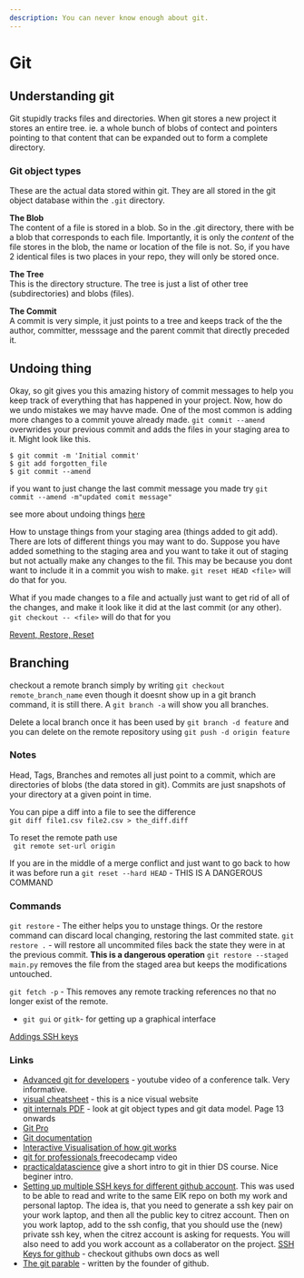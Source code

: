 ```yaml
---
description: You can never know enough about git. 
---
```


# Git

## Understanding git

Git stupidly tracks files and directories. When git stores a new project it stores an entire tree. ie. a whole bunch of blobs of contect and pointers pointing to that content that can be expanded out to form a complete directory.
  
### Git object types
These are the actual data stored within git. They are all stored in the git object database within the `.git` directory.

**The Blob**  
The content of a file is stored in a blob. So in the .git directory, there with be a blob that corresponds to each file. Importantly, it is only the *content* of the file stores in the blob, the name or location of the file is not. So, if you have 2 identical files is two places in your repo, they will only be stored once. 

**The Tree**  
This is the directory structure. The tree is just a list of other tree (subdirectories) and blobs (files).

**The Commit**  
A commit is very simple, it just points to a tree and keeps track of the the author, committer, messsage and the parent commit that directly preceded it.




## Undoing thing
Okay, so git gives you this amazing history of commit messages to help you keep track of everything that has happened in your project. Now, how do we undo mistakes we may havve made. 
One of the most common is adding more changes to a commit youve already made. ```git commit --amend``` overwrides your previous commit and adds the files in your staging area to it. Might look like this.
```
$ git commit -m 'Initial commit'
$ git add forgotten_file
$ git commit --amend
```

if you want to just change the last commit message you made try
`git commit --amend -m"updated comit message"`

see more about undoing things [here](https://git-scm.com/book/en/v2/Git-Basics-Undoing-Things)

How to unstage things from your staging area (things added to git add).
There are lots of different things you may want to do. Suppose you have added something to the staging area and you want to take it out of staging but not actually make any changes to the fil. This may be because you dont want to include it in a commit you wish to make. ```git reset HEAD <file>``` will do that for you.

What if you made changes to a file and actually just want to get rid of all of the changes, and make it look like it did at the last commit (or any other). ```git checkout -- <file>``` will do that for you

[Revent, Restore, Reset](https://stephencharlesweiss.com/git-restore-reset-revert)
## Branching

checkout a remote branch simply by writing ```git checkout remote_branch_name``` even though it doesnt show up in a git branch command, it is still there. A `git branch -a` will show you all branches.

Delete a local branch once it has been used by `git branch -d feature` and you can delete on the remote repository using `git push -d origin feature`

### Notes

Head, Tags, Branches and remotes all just point to a commit, which are directories of blobs (the data stored in git). Commits are just snapshots of your directory at a given point in time. 

You can pipe a diff into a file to see the difference  
```git diff file1.csv file2.csv > the_diff.diff```


To reset the remote path use  
``` git remote set-url origin```


If you are in the middle of a merge conflict and just want to go back to how it was before run a 
`git reset --hard HEAD` - THIS IS A DANGEROUS COMMAND
### Commands

`git restore` - The either helps you to unstage things. Or the restore command can discard local changing, restoring the last commited state. 
`git restore .` - will restore all uncommited files back the state they were in at the previous commit. **This is a dangerous operation** 
`git restore --staged main.py` removes the file from the staged area but keeps the modifications untouched. 

`git fetch -p` - This removes any remote tracking references no that no longer exist of the remote. 

* `git gui` or  `gitk`- for getting up a graphical interface

[Addings SSH keys](https://docs.github.com/en/authentication/connecting-to-github-with-ssh/generating-a-new-ssh-key-and-adding-it-to-the-ssh-agent)

### Links

* [Advanced git for developers](https://www.youtube.com/watch?v=duqBHik7nRo) - youtube video of a conference talk. Very informative. 
* [visual cheatsheet](https://ndpsoftware.com/git-cheatsheet.html#loc=index;) - this is a nice visual website
* [git internals PDF](https://github.com/pluralsight/git-internals-pdf) - look at git object types and git data model. Page 13 onwards
* [Git Pro](http://git-scm.com/book/en/v2)
* [Git documentation](https://git-scm.com/doc)
* [Interactive Visualisation of how git works](https://git-school.github.io/visualizing-git/)
* [git for professionals ](https://www.youtube.com/watch?v=Uszj_k0DGsg\&t=18s\&ab_channel=freeCodeCamp.org)freecodecamp video
* [practicaldatascience](https://www.practicaldatascience.org/html/git_and_github.html) give a short intro to git in thier DS course. Nice beginer intro.
* [Setting up multiple SSH keys for different github account](https://gist.github.com/jexchan/2351996). This was used to be able to read and write to the same EIK repo on both my work and personal laptop. The idea is, that you need to generate a ssh key pair on your work laptop, and then all the public key to citrez account. Then on you work laptop, add to the ssh config, that you should use the (new) private ssh key, when the citrez account is asking for requests. You will also need to add you work account as a collaberator on the project.
[SSH Keys for github](https://jdblischak.github.io/2014-09-18-chicago/novice/git/05-sshkeys.html) - checkout githubs own docs as well
* [The git parable](https://tom.preston-werner.com/2009/05/19/the-git-parable.html) - written by the founder of github. 
